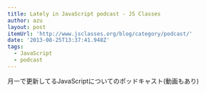 ```yaml
---
title: Lately in JavaScript podcast - JS Classes
author: azu
layout: post
itemUrl: 'http://www.jsclasses.org/blog/category/podcast/'
date: '2013-08-25T13:37:41.948Z'
tags:
  - JavaScript
  - podcast
---
```

月一で更新してるJavaScriptについてのポッドキャスト(動画もあり)
